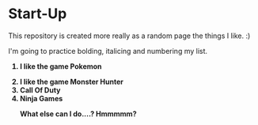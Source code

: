 # Start-Up
This repository is created more really as a random page the things I like. :)


I'm going to practice bolding, italicing and numbering my list.

<b> <ol> <li>I like the game Pokemon
<li> I like the game Monster Hunter
<li> Call Of Duty
<li> Ninja Games

What else can I do....? Hmmmmm?

